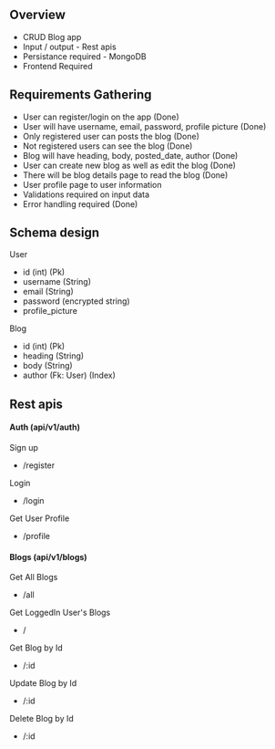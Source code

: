 ## Overview

- CRUD Blog app
- Input / output - Rest apis
- Persistance required - MongoDB
- Frontend Required

## Requirements Gathering

- User can register/login on the app (Done)
- User will have username, email, password, profile picture (Done)
- Only registered user can posts the blog (Done)
- Not registered users can see the blog (Done)
- Blog will have heading, body, posted_date, author (Done)
- User can create new blog as well as edit the blog (Done)
- There will be blog details page to read the blog (Done)
- User profile page to user information
- Validations required on input data
- Error handling required (Done)

## Schema design

User

- id (int) (Pk)
- username (String)
- email (String)
- password (encrypted string)
- profile_picture

Blog

- id (int) (Pk)
- heading (String)
- body (String)
- author (Fk: User) (Index)

## Rest apis

#### Auth (api/v1/auth)

Sign up

- /register

Login

- /login

Get User Profile

- /profile

#### Blogs (api/v1/blogs)

Get All Blogs

- /all

Get LoggedIn User's Blogs

- /

Get Blog by Id

- /:id

Update Blog by Id

- /:id

Delete Blog by Id

- /:id
